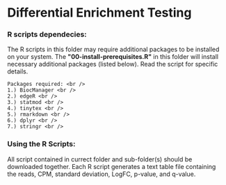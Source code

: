 # Differential Enrichment Testing

### R scripts dependecies:
The R scripts in this folder may require additional packages to be installed on your system. 
The **"00-install-prerequisites.R"** in this folder will install necessary additional packages (listed below). 
Read the script for specific details.

```
Packages required: <br />
1.) BiocManager <br />
2.) edgeR <br />
3.) statmod <br />
4.) tinytex <br />
5.) rmarkdown <br />
6.) dplyr <br />
7.) stringr <br />
```

### Using the R Scripts:
All script contained in currect folder and sub-folder(s) should be downloaded together. 
Each R script generates a text table file containing the reads, CPM, standard deviation, LogFC, p-value, and q-value. 
